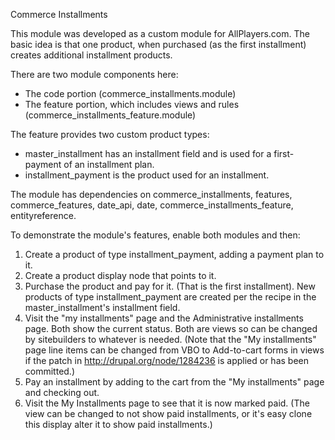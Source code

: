 Commerce Installments

This module was developed as a custom module for AllPlayers.com. The basic idea
is that one product, when purchased (as the first installment) creates
additional installment products.

There are two module components here:
* The code portion (commerce_installments.module)
* The feature portion, which includes views and rules (commerce_installments_feature.module)

The feature provides two custom product types:
  * master_installment has an installment field and is used for a first-payment of an installment plan. 
  * installment_payment is the product used for an installment.

The module has dependencies on commerce_installments, features, commerce_features, date_api, date, commerce_installments_feature, entityreference.

To demonstrate the module's features, enable both modules and then:

1. Create a product of type installment_payment, adding a payment plan to it. 
2. Create a product display node that points to it.
3. Purchase the product and pay for it. (That is the first installment). New products of type installment_payment are created per the recipe in the master_installment's installment field.
4. Visit the "my installments" page and the Administrative installments page. Both show the current status. Both are views so can be changed by sitebuilders to whatever is needed. (Note that the "My installments" page line items can be changed from VBO to Add-to-cart forms in views if the patch in http://drupal.org/node/1284236 is applied or has been committed.)
5. Pay an installment by adding to the cart from the "My installments" page and checking out.
6. Visit the My Installments page to see that it is now marked paid. (The view can be changed to not show paid installments, or it's easy clone this display alter it to show paid installments.)